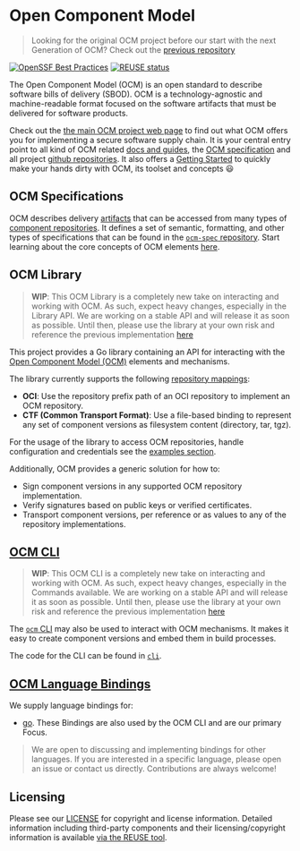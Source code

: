# Open Component Model

> Looking for the original OCM project before our start with the next Generation of OCM? Check out the [previous repository](https://github.com/open-component-model/ocm)

[![OpenSSF Best Practices](https://www.bestpractices.dev/projects/10065/badge)](https://www.bestpractices.dev/projects/10065)
[![REUSE status](https://api.reuse.software/badge/github.com/open-component-model/open-component-model)](https://api.reuse.software/info/github.com/open-component-model/open-component-model)

The Open Component Model (OCM) is an open standard to describe software bills of delivery (SBOD). OCM is a technology-agnostic and machine-readable format focused on the software artifacts that must be delivered for software products.

Check out the [the main OCM project web page](https://ocm.software) to find out what OCM offers you for implementing a secure software supply chain. It is your central entry point to all kind of OCM related [docs and guides](https://ocm.software/docs/overview/about), the [OCM specification](https://ocm.software/docs/overview/specification/) and all project [github repositories](https://github.com/open-component-model). It also offers a [Getting Started](https://ocm.software/docs/getting-started/) to quickly make your hands dirty with OCM, its toolset and concepts :smiley:


## OCM Specifications

OCM describes delivery [artifacts](https://github.com/open-component-model/ocm-spec/tree/main/doc/01-model/02-elements-toplevel.md#artifacts-resources-and-sources) that can be accessed from many types of [component repositories](https://github.com/open-component-model/ocm-spec/tree/main/doc/01-model/01-model.md#component-repositories). It defines a set of semantic, formatting, and other types of specifications that can be found in the [`ocm-spec` repository](https://github.com/open-component-model/ocm-spec). Start learning about the core concepts of OCM elements [here](https://github.com/open-component-model/ocm-spec/tree/main/doc/01-model/02-elements-toplevel.md#model-elements).


## OCM Library

> **WIP**: This OCM Library is a completely new take on interacting and working with OCM. As such, expect heavy changes, especially in the Library API. We are working on a stable API and will release it as soon as possible. Until then, please use the library at your own risk and reference the previous implementation [here](https://github.com/open-component-model/ocm)

This project provides a Go library containing an API for interacting with the
[Open Component Model (OCM)](https://github.com/open-component-model/ocm-spec) elements and mechanisms.

The library currently supports the following [repository mappings](https://github.com/open-component-model/ocm-spec/tree/main/doc/03-persistence/02-mappings.md#mappings-for-ocm-persistence):

- **OCI**: Use the repository prefix path of an OCI repository to implement an OCM
  repository.
- **CTF (Common Transport Format)**: Use a file-based binding to represent any set of
  component versions as filesystem content (directory, tar, tgz).

For the usage of the library to access OCM repositories, handle configuration and credentials see the [examples section](examples/lib/README.md).

Additionally, OCM provides a generic solution for how to:

- Sign component versions in any supported OCM repository implementation.
- Verify signatures based on public keys or verified certificates.
- Transport component versions, per reference or as values to any of the
  repository implementations.


## [OCM CLI](docs/reference/cli/ocm.md)

> **WIP**: This OCM CLI is a completely new take on interacting and working with OCM. As such, expect heavy changes, especially in the Commands available. We are working on a stable API and will release it as soon as possible. Until then, please use the library at your own risk and reference the previous implementation [here](https://github.com/open-component-model/ocm)

The [`ocm` CLI](docs/reference/cli/ocm.md) may also be used to interact with OCM mechanisms. It makes it easy to create component versions and embed them in build processes.

The code for the CLI can be found in [`cli`](cli).


## [OCM Language Bindings](bindings)

We supply language bindings for:

- [go](bindings/go). These Bindings are also used by the OCM CLI and are our primary Focus.

> We are open to discussing and implementing bindings for other languages. If you are interested in a specific language, please open an issue or contact us directly. Contributions are always welcome!


## Licensing

Please see our [LICENSE](LICENSE) for copyright and license information.
Detailed information including third-party components and their licensing/copyright information is available [via the REUSE tool](https://api.reuse.software/info/github.com/open-component-model/open-component-model).
